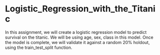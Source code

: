 # Logistic_Regression_with_the_Titanic

In this assignment, we will create a logistic regression model to predict survival on the titanic.  We will be using age, sex, class in this model.  Once the model is complete, we will validate it against a random 20% holdout, using the train_test_split function.

